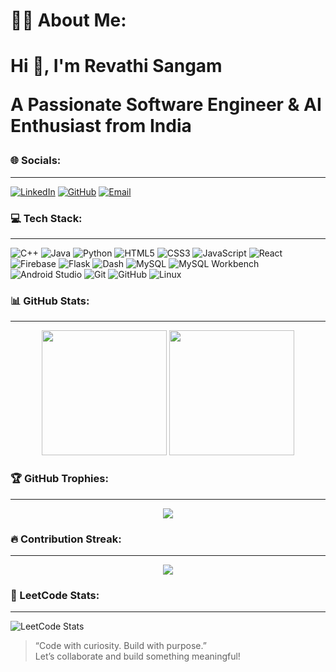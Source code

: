 <h1>👩‍💻 About Me:</h1>
<h2 align="center">
<h1>Hi 👋, I'm Revathi Sangam
  
A Passionate Software Engineer & AI Enthusiast from India</h1>
</h2>
  
### 🌐 Socials:
---
[![LinkedIn](https://img.shields.io/badge/LinkedIn-0077B5?style=for-the-badge&logo=linkedin&logoColor=white)](https://www.linkedin.com/in/revathi-s-066727261/)
[![GitHub](https://img.shields.io/badge/GitHub-100000?style=for-the-badge&logo=github&logoColor=white)](https://github.com/Revathi-15)
[![Email](https://img.shields.io/badge/Gmail-D14836?style=for-the-badge&logo=gmail&logoColor=white)](mailto:revathisangam2005@gmail.com)

### 💻 Tech Stack:
---
![C++](https://img.shields.io/badge/C++-00599C?style=for-the-badge&logo=cplusplus&logoColor=white)
![Java](https://img.shields.io/badge/Java-ED8B00?style=for-the-badge&logo=java&logoColor=white)
![Python](https://img.shields.io/badge/Python-3776AB?style=for-the-badge&logo=python&logoColor=white)
![HTML5](https://img.shields.io/badge/HTML5-E34F26?style=for-the-badge&logo=html5&logoColor=white)
![CSS3](https://img.shields.io/badge/CSS3-1572B6?style=for-the-badge&logo=css3&logoColor=white)
![JavaScript](https://img.shields.io/badge/JavaScript-F7DF1E?style=for-the-badge&logo=javascript&logoColor=black)
![React](https://img.shields.io/badge/React-20232A?style=for-the-badge&logo=react&logoColor=61DAFB)
![Firebase](https://img.shields.io/badge/Firebase-FFCA28?style=for-the-badge&logo=firebase&logoColor=black)
![Flask](https://img.shields.io/badge/Flask-000000?style=for-the-badge&logo=flask&logoColor=white)
![Dash](https://img.shields.io/badge/Dash-191970?style=for-the-badge&logo=plotly&logoColor=white)
![MySQL](https://img.shields.io/badge/MySQL-00758F?style=for-the-badge&logo=mysql&logoColor=white)
![MySQL Workbench](https://img.shields.io/badge/MySQL_Workbench-4479A1?style=for-the-badge&logo=mysql&logoColor=white)
![Android Studio](https://img.shields.io/badge/Android_Studio-3DDC84?style=for-the-badge&logo=android-studio&logoColor=white)
![Git](https://img.shields.io/badge/Git-F05032?style=for-the-badge&logo=git&logoColor=white)
![GitHub](https://img.shields.io/badge/GitHub-181717?style=for-the-badge&logo=github&logoColor=white)
![Linux](https://img.shields.io/badge/Linux-FCC624?style=for-the-badge&logo=linux&logoColor=black)

### 📊 GitHub Stats:
---
<p align="center">
  <img src="https://github-readme-stats.vercel.app/api?username=Revathi-15&show_icons=true&theme=dark&hide_title=false&count_private=true" height="200" />
  <img src="https://github-readme-stats.vercel.app/api/top-langs/?username=Revathi-15&theme=dark&layout=compact" height="200" />
</p>

### 🏆 GitHub Trophies:
---
<p align="center">
  <img src="https://github-profile-trophy.vercel.app/?username=Revathi-15&theme=radical&no-frame=true&column=7&margin-w=10" />
</p>


### 🔥 Contribution Streak:
---
<p align="center">
  <img src="https://github-readme-streak-stats.herokuapp.com/?user=Revathi-15&theme=tokyonight" />
</p>

### 🎯 LeetCode Stats:
---
![LeetCode Stats](https://leetcard.jacoblin.cool/revathi_15?theme=dark&font=Source+Code+Pro&ext=contest)


> “Code with curiosity. Build with purpose.”  
> Let’s collaborate and build something meaningful!

